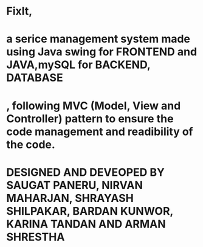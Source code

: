 # FixIt, 
# a serice management system made using Java swing for FRONTEND and JAVA,mySQL for BACKEND, DATABASE
# , following MVC (Model, View and Controller) pattern to ensure the code management and readibility of the code.
# DESIGNED AND DEVEOPED BY SAUGAT PANERU, NIRVAN MAHARJAN, SHRAYASH SHILPAKAR, BARDAN KUNWOR, KARINA TANDAN AND ARMAN SHRESTHA

